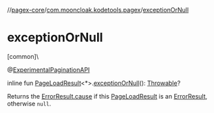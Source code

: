 //[pagex-core](../../index.md)/[com.mooncloak.kodetools.pagex](index.md)/[exceptionOrNull](exception-or-null.md)

# exceptionOrNull

[common]\

@[ExperimentalPaginationAPI](-experimental-pagination-a-p-i/index.md)

inline fun [PageLoadResult](-page-load-result/index.md)&lt;*&gt;.[exceptionOrNull](exception-or-null.md)(): [Throwable](https://kotlinlang.org/api/latest/jvm/stdlib/kotlin/-throwable/index.html)?

Returns the [ErrorResult.cause](-error-result/cause.md) if this [PageLoadResult](-page-load-result/index.md) is an [ErrorResult](-error-result/index.md), otherwise `null`.
